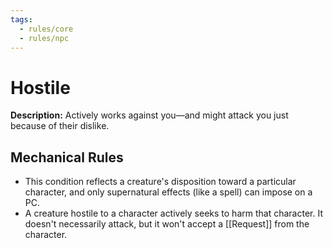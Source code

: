 ```yaml
---
tags:
  - rules/core
  - rules/npc
---
```

# Hostile

**Description:** Actively works against you—and might attack you just because of their dislike.

## Mechanical Rules

- This condition reflects a creature's disposition toward a particular character, and only supernatural effects (like a spell) can impose on a PC.
- A creature hostile to a character actively seeks to harm that character. It doesn't necessarily attack, but it won't accept a [[Request]] from the character.
